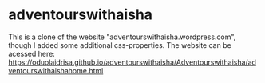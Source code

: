 # adventourswithaisha
This is a clone of the website "adventourswithaisha.wordpress.com", though I added some additional css-properties. The website can be acessed here: https://oduolaidrisa.github.io/adventourswithaisha/Adventourswithaisha/adventourswithaishahome.html

